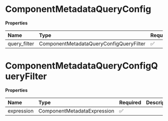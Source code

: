 # ComponentMetadataQueryConfig

**Properties**

| Name         | Type                                    | Required | Description |
| :----------- | :-------------------------------------- | :------- | :---------- |
| query_filter | ComponentMetadataQueryConfigQueryFilter | ✅       |             |

# ComponentMetadataQueryConfigQueryFilter

**Properties**

| Name       | Type                        | Required | Description |
| :--------- | :-------------------------- | :------- | :---------- |
| expression | ComponentMetadataExpression | ✅       |             |

